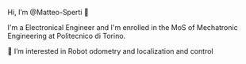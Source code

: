 Hi, I’m @Matteo-Sperti 👋 

I'm a Electronical Engineer and I'm enrolled in the MoS of Mechatronic Engineering at Politecnico di Torino. 

👀 I’m interested in Robot odometry and localization and control

